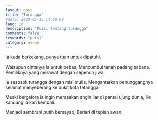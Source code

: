 ```yaml
---
layout: post
title: "Turangga"
#date: 2020-05-15 14:00:00
lang: id
description: "Puisi tentang turangga"
comments: false
keywords: "puisi"
category: essay
---
```


Ia kuda berkekang, punya tuan untuk dipatuhi.

Walaupun cintanya ia untuk bebas,
Mencumbui tanah padang sabana.
Pemiliknya yang merawat dengan sepenuh jiwa.

Ia sesosok turangga dengan misi mulia,
Mengantarkan penunggangnya selamat menyeberang ke bukit kota tetangga.

Meski bergelora ia ingin merasakan angin liar di pantai ujung dunia,
Ke kandang ia kan kembali.

Menjadi sembrani putih bersayap,
Berlari di tepian awan.